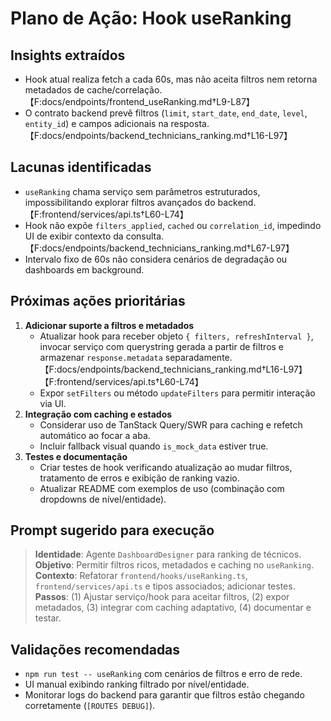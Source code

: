 # Plano de Ação: Hook useRanking

## Insights extraídos
- Hook atual realiza fetch a cada 60s, mas não aceita filtros nem retorna metadados de cache/correlação.【F:docs/endpoints/frontend_useRanking.md†L9-L87】
- O contrato backend prevê filtros (`limit`, `start_date`, `end_date`, `level`, `entity_id`) e campos adicionais na resposta.【F:docs/endpoints/backend_technicians_ranking.md†L16-L97】

## Lacunas identificadas
- `useRanking` chama serviço sem parâmetros estruturados, impossibilitando explorar filtros avançados do backend.【F:frontend/services/api.ts†L60-L74】
- Hook não expõe `filters_applied`, `cached` ou `correlation_id`, impedindo UI de exibir contexto da consulta.【F:docs/endpoints/backend_technicians_ranking.md†L67-L97】
- Intervalo fixo de 60s não considera cenários de degradação ou dashboards em background.

## Próximas ações prioritárias
1. **Adicionar suporte a filtros e metadados**  
   - Atualizar hook para receber objeto `{ filters, refreshInterval }`, invocar serviço com querystring gerada a partir de filtros e armazenar `response.metadata` separadamente.【F:docs/endpoints/backend_technicians_ranking.md†L16-L97】【F:frontend/services/api.ts†L60-L74】
   - Expor `setFilters` ou método `updateFilters` para permitir interação via UI.
2. **Integração com caching e estados**  
   - Considerar uso de TanStack Query/SWR para caching e refetch automático ao focar a aba.
   - Incluir fallback visual quando `is_mock_data` estiver true.
3. **Testes e documentação**  
   - Criar testes de hook verificando atualização ao mudar filtros, tratamento de erros e exibição de ranking vazio.
   - Atualizar README com exemplos de uso (combinação com dropdowns de nível/entidade).

## Prompt sugerido para execução
> **Identidade**: Agente `DashboardDesigner` para ranking de técnicos.
> **Objetivo**: Permitir filtros ricos, metadados e caching no `useRanking`.
> **Contexto**: Refatorar `frontend/hooks/useRanking.ts`, `frontend/services/api.ts` e tipos associados; adicionar testes.
> **Passos**: (1) Ajustar serviço/hook para aceitar filtros, (2) expor metadados, (3) integrar com caching adaptativo, (4) documentar e testar.

## Validações recomendadas
- `npm run test -- useRanking` com cenários de filtros e erro de rede.
- UI manual exibindo ranking filtrado por nível/entidade.
- Monitorar logs do backend para garantir que filtros estão chegando corretamente (`[ROUTES DEBUG]`).
